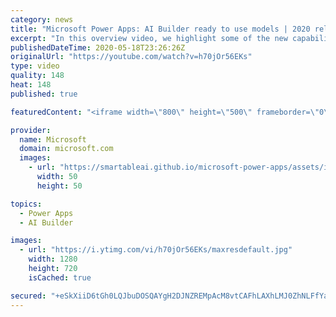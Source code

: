 ```yaml
---
category: news
title: "Microsoft Power Apps: AI Builder ready to use models | 2020 release wave 1 overview"
excerpt: "In this overview video, we highlight some of the new capabilities included in the latest update to Microsoft Power Apps, AI Builder ready to use models.     Here are the capabilities covered:   • Entity extraction helps you by identifying and extracting people, dates, places, locations, etc. from text"
publishedDateTime: 2020-05-18T23:26:26Z
originalUrl: "https://youtube.com/watch?v=h70jOr56EKs"
type: video
quality: 148
heat: 148
published: true

featuredContent: "<iframe width=\"800\" height=\"500\" frameborder=\"0\" src=\"https://www.youtube.com/embed/h70jOr56EKs\" allow=\"accelerometer; autoplay; encrypted-media; gyroscope; picture-in-picture\" allowfullscreen></iframe>"

provider:
  name: Microsoft
  domain: microsoft.com
  images:
    - url: "https://smartableai.github.io/microsoft-power-apps/assets/images/organizations/microsoft.com-50x50.jpg"
      width: 50
      height: 50

topics:
  - Power Apps
  - AI Builder

images:
  - url: "https://i.ytimg.com/vi/h70jOr56EKs/maxresdefault.jpg"
    width: 1280
    height: 720
    isCached: true

secured: "+eSkXiiD6tGh0LQJbuDOSQAYgH2DJNZREMpAcM8vtCAFhLAXhLMJ0ZhNLFfYaksVNnX/FvuO1GN3M9wdaMbriRYibNnZ2/sCAxf+C6o/DyjWiexqr0Y0LZpnV0w0N/Sw5X0kPqZYEyEdjfNjz9VtQV9FM8OybyhXzBcOSv9yVxJeMmX21EpkckLvQAaMZMFESd55Pd4Tx871Ve3zsa6SZPBWl/GUM3pua46yY1/fNQcwDM+twg3wyD0T+5u0LOdCQ2JySvSPR2aSKUOKTv2jsd29sBpr6teMEow+KqmvOTImTx2b9XXRd/Y5GYRsYWQURSyXjOdCOzMQ7FwkBM2+y/0LjtenyN+zbd98fUVpmBUC+prMG9JidRJHcrbXcga4ZwL679sP+zaR5h2GSZ/4MjdHxiDUmcp0TBxAwGU2kBRegY2itUciAUfMT6aF1zVa;z41Q63K1wlmOwRttMPl5IA=="
---
```


